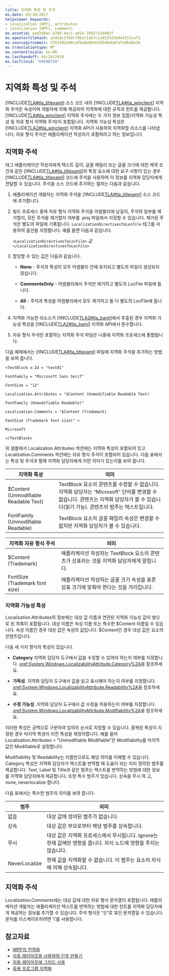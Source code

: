 ```yaml
---
title: 지역화 특성 및 주석
ms.date: 03/30/2017
helpviewer_keywords:
- localization [WPF], attributes
- localization [WPF], comments
ms.assetid: ead2d9ac-b709-4ec1-a924-39927a29d02f
ms.openlocfilehash: a242dc1f69c79b2c1a67c1a9235d3e942553caf1
ms.sourcegitcommit: 2701302a99cafbe0d86d53d540eb0fa7e9b46b36
ms.translationtype: MT
ms.contentlocale: ko-KR
ms.lasthandoff: 04/28/2019
ms.locfileid: "64598739"
---
```

# <a name="localization-attributes-and-comments"></a>지역화 특성 및 주석
[!INCLUDE[TLA#tla_titlexaml](../../../../includes/tlasharptla-titlexaml-md.md)] 소스 코드 내의 [!INCLUDE[TLA#tla_winclient](../../../../includes/tlasharptla-winclient-md.md)] 지역화 주석은 속성이며 개발자에 의해 제공되어 지역화에 대한 규칙과 힌트를 제공합니다. [!INCLUDE[TLA#tla_winclient](../../../../includes/tlasharptla-winclient-md.md)] 지역화 주석에는 두 가지 정보 집합(지역화 가능성 특성 및 자유 형식 지역화 주석)이 포함됩니다. 지역화 가능성 특성은 [!INCLUDE[TLA2#tla_winclient](../../../../includes/tla2sharptla-winclient-md.md)] 지역화 API가 사용하여 지역화할 리소스를 나타냅니다. 자유 형식 주석은 애플리케이션 작성자가 포함하려고 하는 정보입니다.  

<a name="Localizer_Comments_"></a>   
## <a name="localization-comments"></a>지역화 주석  
 태그 애플리케이션 작성자에게 텍스트 길이, 글꼴 패밀리 또는 글꼴 크기에 대한 제약 조건과 같은 [!INCLUDE[TLA#tla_titlexaml](../../../../includes/tlasharptla-titlexaml-md.md)]의 특정 요소에 대한 요구 사항이 있는 경우 [!INCLUDE[TLA#tla_titlexaml](../../../../includes/tlasharptla-titlexaml-md.md)] 코드에 주석을 사용하여 이 정보를 지역화 담당자에게 전달할 수 있습니다. 주석을 소스 코드에 추가하는 절차는 다음과 같습니다.  
  
1. 애플리케이션 개발자는 지역화 주석을 [!INCLUDE[TLA#tla_titlexaml](../../../../includes/tlasharptla-titlexaml-md.md)] 소스 코드에 추가합니다.  
  
2. 빌드 프로세스 중에 자유 형식 지역화 주석을 어셈블리에 남길지, 주석의 일부를 제거할지, 모든 주석을 제거할지 여부를 .proj 파일에서 지정할 수 있습니다. 제거된 주석은 별도의 파일에 기록됩니다. `LocalizationDirectivesToLocFile` 태그를 사용하여 옵션을 지정합니다. 예를 들면 다음과 같습니다.  
  
     `<LocalizationDirectivesToLocFile>` *값* `</LocalizationDirectivesToLocFile>`  
  
3. 할당할 수 있는 값은 다음과 같습니다.  
  
    - **None** - 주석과 특성이 모두 어셈블리 안에 유지되고 별도의 파일이 생성되지 않습니다.  
  
    - **CommentsOnly** - 어셈블리에서 주석만 제거하고 별도의 LocFile 파일에 둡니다.  
  
    - **All** - 주석과 특성을 어셈블리에서 모두 제거하고 둘 다 별도의 LocFile에 둡니다.  
  
4. 지역화 가능한 리소스가 [!INCLUDE[TLA2#tla_baml](../../../../includes/tla2sharptla-baml-md.md)]에서 추출된 경우 지역화 가능성 특성을 [!INCLUDE[TLA2#tla_baml](../../../../includes/tla2sharptla-baml-md.md)] 지역화 API에서 준수합니다.  
  
5. 자유 형식 주석만 포함하는 지역화 주석 파일은 나중에 지역화 프로세스에 통합됩니다.  
  
 다음 예제에서는 [!INCLUDE[TLA#tla_titlexaml](../../../../includes/tlasharptla-titlexaml-md.md)] 파일에 지역화 주석을 추가하는 방법을 보여 줍니다.  
  
 `<TextBlock x:Id = "text01"`  
  
 `FontFamily = "Microsoft Sans Serif"`  
  
 `FontSize = "12"`  
  
 `Localization.Attributes = "$Content (Unmodifiable Readable Text)`  
  
 `FontFamily (Unmodifiable Readable)"`  
  
 `Localization.Comments = "$Content (Trademark)`  
  
 `FontSize (Trademark font size)" >`  
  
 `Microsoft`  
  
 `</TextBlock>`  
  
 위 샘플에서 Localization.Attributes 섹션에는 지역화 특성이 포함되어 있고 Localization.Comments 섹션에는 자유 형식 주석이 포함되어 있습니다. 다음 표에서는 특성 및 주석과 함께 지역화 담당자에게 어떤 의미가 있는지를 보여 줍니다.  
  
|지역화 특성|의미|  
|-----------------------------|-------------|  
|$Content (Unmodifiable Readable Text)|TextBlock 요소의 콘텐츠를 수정할 수 없습니다. 지역화 담당자는 “Microsoft” 단어를 변경할 수 없습니다. 콘텐츠는 지역화 담당자가 볼 수 있습니다(읽기 가능). 콘텐츠의 범주는 텍스트입니다.|  
|FontFamily (Unmodifiable Readable)|TextBlock 요소의 글꼴 패밀리 속성은 변경할 수 없지만 지역화 담당자가 볼 수 있습니다.|  
  
|지역화 자유 형식 주석|의미|  
|--------------------------------------|-------------|  
|$Content (Trademark)|애플리케이션 작성자는 TextBlock 요소의 콘텐츠가 상표라는 것을 지역화 담당자에게 알립니다.|  
|FontSize (Trademark font size)|애플리케이션 작성자는 글꼴 크기 속성을 표준 상표 크기에 맞춰야 한다는 것을 가리킵니다.|  
  
### <a name="localizability-attributes"></a>지역화 가능성 특성  
 Localization.Attributes의 정보에는 대상 값 이름과 연관된 지역화 가능성 값이 쌍으로 된 목록이 포함됩니다. 대상 이름은 속성 이름 또는 특수한 $Content 이름일 수 있습니다. 속성 이름인 경우 대상 값은 속성의 값입니다. $Content인 경우 대상 값은 요소의 콘텐츠입니다.  
  
 다음 세 가지 형식의 특성이 있습니다.  
  
- **Category** 지역화 담당자 도구에서 값을 수정할 수 있어야 하는지 여부를 지정합니다. <xref:System.Windows.LocalizabilityAttribute.Category%2A>을 참조하세요.  
  
- **가독성**. 지역화 담당자 도구에서 값을 읽고 표시해야 하는지 여부를 지정합니다. <xref:System.Windows.LocalizabilityAttribute.Readability%2A>을 참조하세요.  
  
- **수정 가능성**. 지역화 담당자 도구에서 값 수정을 허용하는지 여부를 지정합니다. <xref:System.Windows.LocalizabilityAttribute.Modifiability%2A>을 참조하세요.  
  
 이러한 특성은 공백으로 구분하여 임의의 순서로 지정할 수 있습니다. 중복된 특성이 지정된 경우 마지막 특성이 이전 특성을 재정의합니다. 예를 들어 Localization.Attributes = “Unmodifiable Modifiable”은 Modifiability를 마지막 값인 Modifiable로 설정합니다.  
  
 Modifiability 및 Readability는 이름만으로도 해당 의미를 이해할 수 있습니다. Category 특성은 지역화 담당자가 텍스트를 번역할 때 도움이 되는 미리 정의된 범주를 제공합니다. Text, Label 및 Title과 같은 범주는 텍스트를 번역하는 방법에 대한 정보를 지역화 담당자에게 제공합니다. 또한 특수 범주가 있습니다. 상속을 무시 하 고, none, neverlocalize 합니다.  
  
 다음 표에서는 특수한 범주의 의미를 보여 줍니다.  
  
|범주|의미|  
|--------------|-------------|  
|없음|대상 값에 정의된 범주가 없습니다.|  
|상속|대상 값은 부모로부터 해당 범주를 상속합니다.|  
|무시|대상 값은 지역화 프로세스에서 무시됩니다. Ignore는 현재 값에만 영향을 줍니다. 자식 노드에 영향을 주지는 않습니다.|  
|NeverLocalize|현재 값을 지역화할 수 없습니다. 이 범주는 요소의 자식에 의해 상속됩니다.|  
  
<a name="Localization_Comments"></a>   
## <a name="localization-comments"></a>지역화 주석  
 Localization.Comments에는 대상 값에 대한 자유 형식 문자열이 포함됩니다. 애플리케이션 개발자는 애플리케이션 텍스트를 번역하는 방법에 대한 힌트를 지역화 담당자에게 제공하는 정보를 추가할 수 있습니다. 주석 형식은 “()”로 묶인 문자열일 수 있습니다. 문자를 이스케이프하려면 ‘\\’를 사용합니다.  
  
## <a name="see-also"></a>참고자료

- [WPF의 전역화](globalization-for-wpf.md)
- [자동 레이아웃을 사용하여 단추 만들기](how-to-use-automatic-layout-to-create-a-button.md)
- [자동 레이아웃에 그리드 사용](how-to-use-a-grid-for-automatic-layout.md)
- [응용 프로그램 지역화](how-to-localize-an-application.md)
